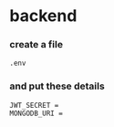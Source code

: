# backend

### create a file

```
.env
```

### and put these details

```
JWT_SECRET =
MONGODB_URI =
```
